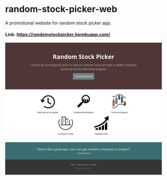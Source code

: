 # random-stock-picker-web
A promotional website for random stock picker app.
#### Link: https://randomstockpicker.herokuapp.com/

![](layout.png)
